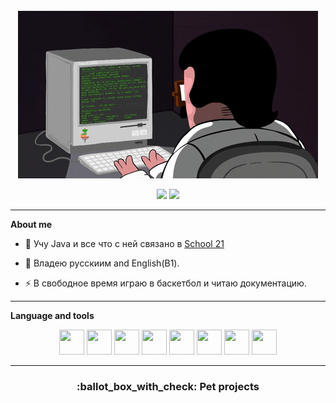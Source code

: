 <div align="center">
<br/>
<img src="https://raw.githubusercontent.com/brcarisa/brcarisa/master/giphy.gif" alt="Here is a little bit about me!">

</div>



<div id="badges" align="center">
  
  <a href="mailto:abdulin.danil@gmail.com"><img src="https://img.shields.io/badge/Gmail-D14836?style=for-the-badge&logo=gmail&logoColor=white"></a>
  <a href="https://t.me/daniloos"><img src="https://img.shields.io/badge/Telegram-2CA5E0?style=for-the-badge&logo=telegram&logoColor=white"></a>
</div>

<hr>

**About me**

- :telescope: Учу Java и все что с ней связано в [School 21](https://21-school.ru/)

- :seedling: Владею русскиим and English(B1).

- :zap: В свободное время играю в баскетбол и читаю документацию.

<hr>

**Language and tools**

<div id="badges" align="center">
  <img src="https://cdn.jsdelivr.net/gh/devicons/devicon/icons/java/java-original.svg" width="40" height="40" />
  <img src="https://cdn.jsdelivr.net/gh/devicons/devicon/icons/spring/spring-original.svg" width="40" height="40" />
  <img src="https://cdn.jsdelivr.net/gh/devicons/devicon/icons/postgresql/postgresql-original-wordmark.svg" width="40" height="40" />    
  <img src="https://cdn.jsdelivr.net/gh/devicons/devicon/icons/gitlab/gitlab-original.svg" width="40" height="40"/>
  <img src="https://cdn.jsdelivr.net/gh/devicons/devicon/icons/c/c-original.svg" width="40" height="40"/>
  <img src="https://cdn.jsdelivr.net/gh/devicons/devicon/icons/cplusplus/cplusplus-original.svg" width="40" height="40"/>        
  <img src="https://cdn.jsdelivr.net/gh/devicons/devicon/icons/linux/linux-original.svg" width="40" height="40"/>
  <img src="https://cdn.jsdelivr.net/gh/devicons/devicon/icons/docker/docker-original.svg" width="40" height="40"/>
        
</div>

---
<h3 align="center">
  :ballot_box_with_check: Pet projects
</h3>

